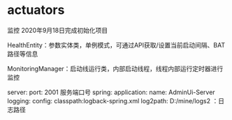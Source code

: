 # actuators
 监控
2020年9月18日完成初始化项目

HealthEntity：参数实体类，单例模式，可通过API获取/设置当前启动间隔、BAT路径等信息

MonitoringManager：启动线运行类，内部启动线程，线程内部运行定时器进行监控


server:
  port: 2001 服务端口号
spring:
  application:
    name: AdminUi-Server
logging:
  config: classpath:logback-spring.xml
log2path: D:/mine/logs2  ：日志路径